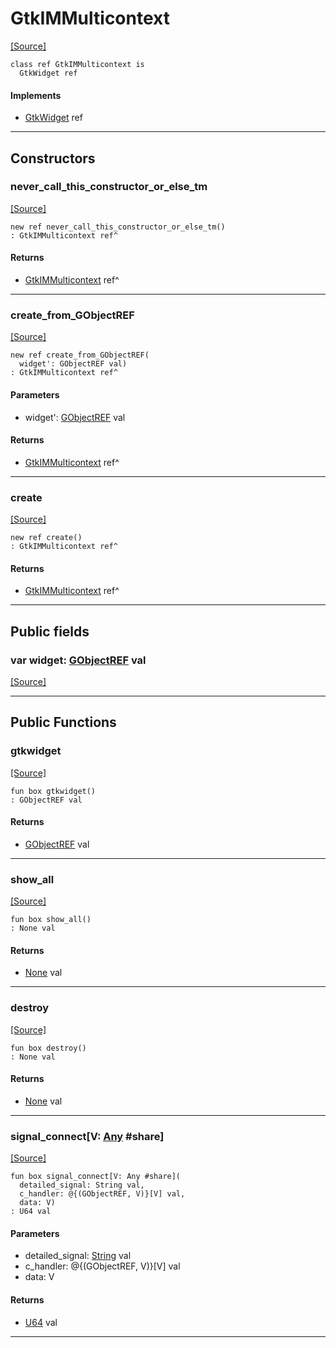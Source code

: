# GtkIMMulticontext
<span class="source-link">[[Source]](src/gtk3/GtkIMMulticontext.md#L6)</span>
```pony
class ref GtkIMMulticontext is
  GtkWidget ref
```

#### Implements

* [GtkWidget](gtk3-GtkWidget.md) ref

---

## Constructors

### never_call_this_constructor_or_else_tm
<span class="source-link">[[Source]](src/gtk3/GtkIMMulticontext.md#L10)</span>


```pony
new ref never_call_this_constructor_or_else_tm()
: GtkIMMulticontext ref^
```

#### Returns

* [GtkIMMulticontext](gtk3-GtkIMMulticontext.md) ref^

---

### create_from_GObjectREF
<span class="source-link">[[Source]](src/gtk3/GtkIMMulticontext.md#L13)</span>


```pony
new ref create_from_GObjectREF(
  widget': GObjectREF val)
: GtkIMMulticontext ref^
```
#### Parameters

*   widget': [GObjectREF](gtk3-..-gobject-GObjectREF.md) val

#### Returns

* [GtkIMMulticontext](gtk3-GtkIMMulticontext.md) ref^

---

### create
<span class="source-link">[[Source]](src/gtk3/GtkIMMulticontext.md#L17)</span>


```pony
new ref create()
: GtkIMMulticontext ref^
```

#### Returns

* [GtkIMMulticontext](gtk3-GtkIMMulticontext.md) ref^

---

## Public fields

### var widget: [GObjectREF](gtk3-..-gobject-GObjectREF.md) val
<span class="source-link">[[Source]](src/gtk3/GtkIMMulticontext.md#L7)</span>



---

## Public Functions

### gtkwidget
<span class="source-link">[[Source]](src/gtk3/GtkIMMulticontext.md#L9)</span>


```pony
fun box gtkwidget()
: GObjectREF val
```

#### Returns

* [GObjectREF](gtk3-..-gobject-GObjectREF.md) val

---

### show_all
<span class="source-link">[[Source]](src/gtk3/GtkWidget.md#L4)</span>


```pony
fun box show_all()
: None val
```

#### Returns

* [None](builtin-None.md) val

---

### destroy
<span class="source-link">[[Source]](src/gtk3/GtkWidget.md#L10)</span>


```pony
fun box destroy()
: None val
```

#### Returns

* [None](builtin-None.md) val

---

### signal_connect\[V: [Any](builtin-Any.md) #share\]
<span class="source-link">[[Source]](src/gtk3/GtkWidget.md#L13)</span>


```pony
fun box signal_connect[V: Any #share](
  detailed_signal: String val,
  c_handler: @{(GObjectREF, V)}[V] val,
  data: V)
: U64 val
```
#### Parameters

*   detailed_signal: [String](builtin-String.md) val
*   c_handler: @{(GObjectREF, V)}[V] val
*   data: V

#### Returns

* [U64](builtin-U64.md) val

---

